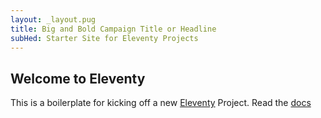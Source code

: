 ```yaml
---
layout: _layout.pug
title: Big and Bold Campaign Title or Headline
subHed: Starter Site for Eleventy Projects
---
```


## Welcome to Eleventy

This is a boilerplate for kicking off a new [Eleventy](https://www.11ty.io/) Project. Read the [docs](https://www.11ty.io/docs/)